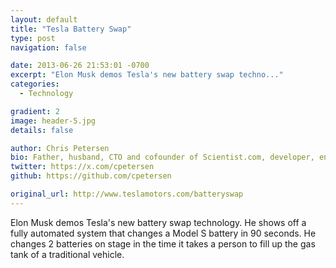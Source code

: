 ```yaml
---
layout: default
title: "Tesla Battery Swap"
type: post
navigation: false

date: 2013-06-26 21:53:01 -0700
excerpt: "Elon Musk demos Tesla's new battery swap techno..."
categories:
  - Technology

gradient: 2
image: header-5.jpg
details: false

author: Chris Petersen
bio: Father, husband, CTO and cofounder of Scientist.com, developer, entrepreneur and technologist.
twitter: https://x.com/cpetersen
github: https://github.com/cpetersen

original_url: http://www.teslamotors.com/batteryswap
---
```



Elon Musk demos Tesla's new battery swap technology. He shows off a fully automated system that changes a Model S battery in 90 seconds. He changes 2 batteries on stage in the time it takes a person to fill up the gas tank of a traditional vehicle. 
